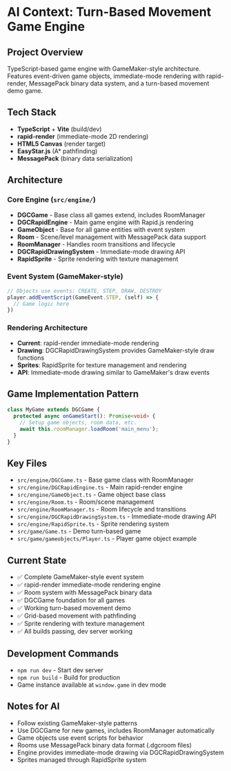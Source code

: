 # AI Context: Turn-Based Movement Game Engine

## Project Overview
TypeScript-based game engine with GameMaker-style architecture. Features event-driven game objects, immediate-mode rendering with rapid-render, MessagePack binary data system, and a turn-based movement demo game.

## Tech Stack
- **TypeScript** + **Vite** (build/dev)
- **rapid-render** (immediate-mode 2D rendering)
- **HTML5 Canvas** (render target)
- **EasyStar.js** (A* pathfinding)
- **MessagePack** (binary data serialization)

## Architecture

### Core Engine (`src/engine/`)
- **DGCGame** - Base class all games extend, includes RoomManager
- **DGCRapidEngine** - Main game engine with Rapid.js rendering
- **GameObject** - Base for all game entities with event system
- **Room** - Scene/level management with MessagePack data support
- **RoomManager** - Handles room transitions and lifecycle
- **DGCRapidDrawingSystem** - Immediate-mode drawing API
- **RapidSprite** - Sprite rendering with texture management

### Event System (GameMaker-style)
```typescript
// Objects use events: CREATE, STEP, DRAW, DESTROY
player.addEventScript(GameEvent.STEP, (self) => {
  // Game logic here
})
```

### Rendering Architecture
- **Current**: rapid-render immediate-mode rendering
- **Drawing**: DGCRapidDrawingSystem provides GameMaker-style draw functions
- **Sprites**: RapidSprite for texture management and rendering
- **API**: Immediate-mode drawing similar to GameMaker's draw events

## Game Implementation Pattern
```typescript
class MyGame extends DGCGame {
  protected async onGameStart(): Promise<void> {
    // Setup game objects, room data, etc.
    await this.roomManager.loadRoom('main_menu');
  }
}
```

## Key Files
- `src/engine/DGCGame.ts` - Base game class with RoomManager
- `src/engine/DGCRapidEngine.ts` - Main rapid-render engine
- `src/engine/GameObject.ts` - Game object base class
- `src/engine/Room.ts` - Room/scene management
- `src/engine/RoomManager.ts` - Room lifecycle and transitions
- `src/engine/DGCRapidDrawingSystem.ts` - Immediate-mode drawing API
- `src/engine/RapidSprite.ts` - Sprite rendering system
- `src/game/Game.ts` - Demo turn-based game
- `src/game/gameobjects/Player.ts` - Player game object example

## Current State
- ✅ Complete GameMaker-style event system
- ✅ rapid-render immediate-mode rendering engine
- ✅ Room system with MessagePack binary data
- ✅ DGCGame foundation for all games
- ✅ Working turn-based movement demo
- ✅ Grid-based movement with pathfinding
- ✅ Sprite rendering with texture management
- ✅ All builds passing, dev server working

## Development Commands
- `npm run dev` - Start dev server
- `npm run build` - Build for production
- Game instance available at `window.game` in dev mode

## Notes for AI
- Follow existing GameMaker-style patterns
- Use DGCGame for new games, includes RoomManager automatically
- Game objects use event scripts for behavior
- Rooms use MessagePack binary data format (.dgcroom files)
- Engine provides immediate-mode drawing via DGCRapidDrawingSystem
- Sprites managed through RapidSprite system
